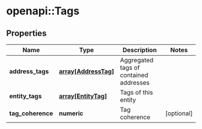 # openapi::Tags


## Properties
Name | Type | Description | Notes
------------ | ------------- | ------------- | -------------
**address_tags** | [**array[AddressTag]**](address_tag.md) | Aggregated tags of contained addresses | 
**entity_tags** | [**array[EntityTag]**](entity_tag.md) | Tags of this entity | 
**tag_coherence** | **numeric** | Tag coherence | [optional] 


